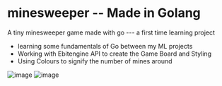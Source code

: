 # minesweeper -- Made in Golang
A tiny minesweeper game made with go --- a first time learning project 

- learning some fundamentals of Go between my ML projects
- Working with Ebitengine API to create the Game Board and Styling
- Using Colours to signify the number of mines around


![image](https://github.com/orackle/minesweeper/assets/42990726/c98e73dd-b0db-4a29-8df4-9c6d355f23bc)
![image](https://github.com/orackle/minesweeper/assets/42990726/2a0a6128-f2ee-4dbe-bc3e-2b4590e3f078)


